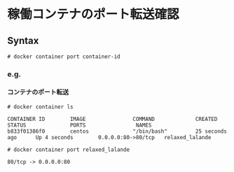 # 稼働コンテナのポート転送確認
## Syntax
```
# docker container port container-id
```
### e.g.
#### コンテナのポート転送
```
# docker container ls
```
```
CONTAINER ID        IMAGE               COMMAND             CREATED             STATUS              PORTS                NAMES
b833f01386f0        centos              "/bin/bash"         25 seconds ago      Up 4 seconds        0.0.0.0:80->80/tcp   relaxed_lalande
```
```
# docker container port relaxed_lalande
```
```
80/tcp -> 0.0.0.0:80
```
